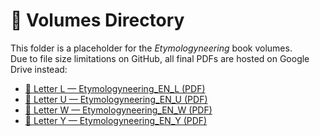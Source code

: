 # 📘 Volumes Directory

This folder is a placeholder for the *Etymologyneering* book volumes.  
Due to file size limitations on GitHub, all final PDFs are hosted on Google Drive instead:

- [📗 Letter L — Etymologyneering_EN_L (PDF)](https://drive.google.com/drive/folders/1EyKyMSexySAGAJjxHhruSe4CYN8EDmX1)
- [📘 Letter U — Etymologyneering_EN_U (PDF)](https://drive.google.com/drive/folders/1EyKyMSexySAGAJjxHhruSe4CYN8EDmX1)
- [📕 Letter W — Etymologyneering_EN_W (PDF)](https://drive.google.com/drive/folders/1EyKyMSexySAGAJjxHhruSe4CYN8EDmX1)
- [📙 Letter Y — Etymologyneering_EN_Y (PDF)](https://drive.google.com/drive/folders/1EyKyMSexySAGAJjxHhruSe4CYN8EDmX1)

